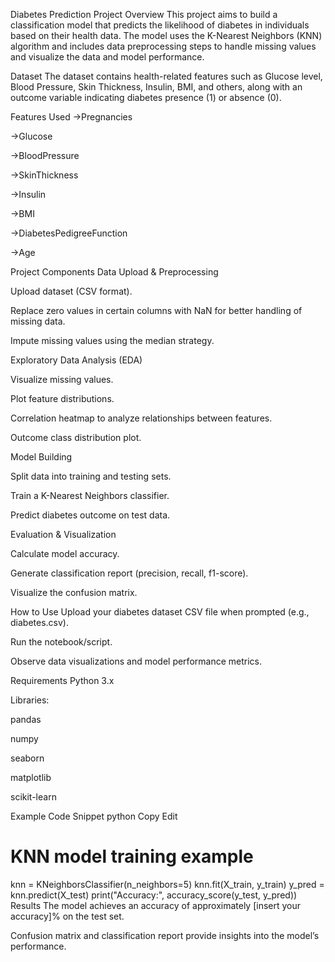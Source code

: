 Diabetes Prediction
Project Overview
This project aims to build a classification model that predicts the likelihood of diabetes in individuals based on their health data. The model uses the K-Nearest Neighbors (KNN) algorithm and includes data preprocessing steps to handle missing values and visualize the data and model performance.

Dataset
The dataset contains health-related features such as Glucose level, Blood Pressure, Skin Thickness, Insulin, BMI, and others, along with an outcome variable indicating diabetes presence (1) or absence (0).

Features Used
->Pregnancies

->Glucose

->BloodPressure

->SkinThickness

->Insulin

->BMI

->DiabetesPedigreeFunction

->Age

Project Components
Data Upload & Preprocessing

Upload dataset (CSV format).

Replace zero values in certain columns with NaN for better handling of missing data.

Impute missing values using the median strategy.

Exploratory Data Analysis (EDA)

Visualize missing values.

Plot feature distributions.

Correlation heatmap to analyze relationships between features.

Outcome class distribution plot.

Model Building

Split data into training and testing sets.

Train a K-Nearest Neighbors classifier.

Predict diabetes outcome on test data.

Evaluation & Visualization

Calculate model accuracy.

Generate classification report (precision, recall, f1-score).

Visualize the confusion matrix.

How to Use
Upload your diabetes dataset CSV file when prompted (e.g., diabetes.csv).

Run the notebook/script.

Observe data visualizations and model performance metrics.

Requirements
Python 3.x

Libraries:

pandas

numpy

seaborn

matplotlib

scikit-learn

Example Code Snippet
python
Copy
Edit
# KNN model training example
knn = KNeighborsClassifier(n_neighbors=5)
knn.fit(X_train, y_train)
y_pred = knn.predict(X_test)
print("Accuracy:", accuracy_score(y_test, y_pred))
Results
The model achieves an accuracy of approximately [insert your accuracy]% on the test set.

Confusion matrix and classification report provide insights into the model’s performance.
